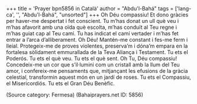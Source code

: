 +++
title = 'Prayer bpn5856 in Català'
author = "Abdu'l-Bahá"
tags = ['lang-ca', '', "Abdu'l-Bahá", "unsorted"]
+++
Oh Déu compassiu! Et dono gràcies per haver-me despertat i fet conscient. Tu m’has donat un ull què veu i m’has afavorit amb una oïda què escolta, m’has conduït al Teu regne i m’has guiat cap al Teu camí. Tu has indicat el camí vertader i m’has fet entrar a l’arca d’alliberament.
Oh Déu! Mantén-me constant i fes-me ferm i lleial. Protegeix-me de proves violentes, preserva’m i dóna’m empara en la fortalesa sòlidament emmurallada de la Teva Aliança i Testament. Tu ets el Poderós. Tu ets el què veu. Tu ets el què sent.
Oh Tu, Déu compassiu! Concedeix-me un cor que s’il·lumini com un cristall amb la llum del Teu amor, i confereix-me pensaments que, mitjançant les efusions de la gràcia celestial, transformin aquest món en un jardí de roses.
Tu ets el Compassiu, el Misericordiós. Tu ets el Gran Déu Benèfic.

(Source category: Fermesa)
(Bahaiprayers.net ID: 5856)
